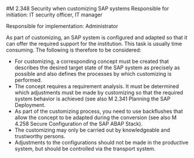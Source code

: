 #M 2.348 Security when customizing SAP systems
Responsible for initiation: IT security officer, IT manager

Responsible for implementation: Administrator

As part of customizing, an SAP system is configured and adapted so that it can offer the required support for the institution. This task is usually time consuming. The following is therefore to be considered:

* For customizing, a corresponding concept must be created that describes the desired target state of the SAP system as precisely as possible and also defines the processes by which customizing is performed.
* The concept requires a requirement analysis. It must be determined which adjustments must be made by customizing so that the required system behavior is achieved (see also M 2.341 Planning the SAP Deployment.
* As part of the customizing process, you need to use backflushes that allow the concept to be adapted during the conversion (see also M 4.258 Secure Configuration of the SAP ABAP Stack).
* The customizing may only be carried out by knowledgeable and trustworthy persons.
* Adjustments to the configurations should not be made in the productive system, but should be controlled via the transport system.




